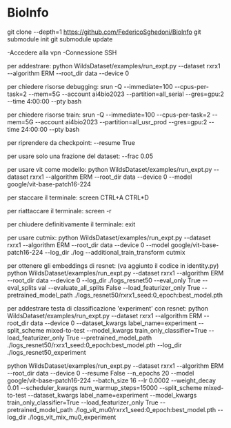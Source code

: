 # BioInfo

git clone --depth=1 https://github.com/FedericoSghedoni/BioInfo
git submodule init
git submodule update

-Accedere alla vpn
-Connessione SSH

per addestrare:
python WildsDataset/examples/run_expt.py --dataset rxrx1 --algorithm ERM --root_dir data --device 0

per chiedere risorse debugging:
srun -Q --immediate=100 --cpus-per-task=2 --mem=5G --account ai4bio2023 --partition=all_serial --gres=gpu:2 --time 4:00:00 --pty bash

per chiedere risorse train:
srun -Q --immediate=100 --cpus-per-task=2 --mem=5G --account ai4bio2023 --partition=all_usr_prod --gres=gpu:2 --time 24:00:00 --pty bash

per riprendere da checkpoint:
--resume True

per usare solo una frazione del dataset:
--frac 0.05

per usare vit come modello:
python WildsDataset/examples/run_expt.py --dataset rxrx1 --algorithm ERM --root_dir data --device 0 --model google/vit-base-patch16-224

per staccare il terminale:
screen
CTRL+A CTRL*D

per riattaccare il terminale:
screen -r

per chiudere definitivamente il terminale:
exit

per usare cutmix:
python WildsDataset/examples/run_expt.py --dataset rxrx1 --algorithm ERM --root_dir data --device 0 --model google/vit-base-patch16-224 --log_dir ./log --additional_train_transform cutmix

per ottenere gli embeddings di resnet: (va aggiunto il codice in identity.py)
python WildsDataset/examples/run_expt.py --dataset rxrx1 --algorithm ERM --root_dir data --device 0 --log_dir ./logs_resnet50 --eval_only True --eval_splits val --evaluate_all_splits False --load_featurizer_only True --pretrained_model_path ./logs_resnet50/rxrx1_seed:0_epoch:best_model.pth

per addestrare testa di classificazione 'experiment' con resnet:
python WildsDataset/examples/run_expt.py --dataset rxrx1 --algorithm ERM --root_dir data --device 0 --dataset_kwargs label_name=experiment --split_scheme mixed-to-test --model_kwargs train_only_classifier=True --load_featurizer_only True --pretrained_model_path ./logs_resnet50/rxrx1_seed:0_epoch:best_model.pth --log_dir ./logs_resnet50_experiment


python WildsDataset/examples/run_expt.py --dataset rxrx1 --algorithm ERM --root_dir data --device 0 --resume False --n_epochs 20 --model google/vit-base-patch16-224 --batch_size 16 --lr 0.0002 --weight_decay 0.01 --scheduler_kwargs num_warmup_steps=15000 --split_scheme mixed-to-test --dataset_kwargs label_name=experiment --model_kwargs train_only_classifier=True --load_featurizer_only True --pretrained_model_path ./log_vit_mu0/rxrx1_seed:0_epoch:best_model.pth --log_dir ./logs_vit_mix_mu0_experiment
